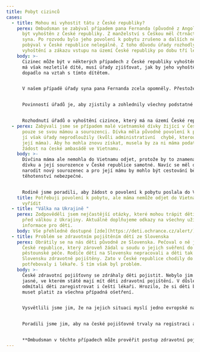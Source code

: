 ```yaml
---
title: Pobyt cizinců
cases:
  - title: Mohou mi vyhostit tátu z České republiky?
    perex: Ombudsman se zabýval případem pana Fernanda (původně z Angoly), který měl
      být vyhoštěn z České republiky. Z manželství s Češkou měl čtrnáctiletého
      syna. Po rozvodu bylo jeho povolení k pobytu zrušeno a dalších několik let
      pobýval v České republice nelegálně. Z toho důvodu úřady rozhodly o jeho
      vyhoštění a zákazu vstupu na území České republiky po dobu tří let.
    body: >-
      Cizinec může být v některých případech z České republiky vyhoštěn. Pokud
      má však nezletilé dítě, musí úřady zjišťovat, jak by jeho vyhoštění
      dopadlo na vztah s tímto dítětem.


      V našem případě úřady syna pana Fernanda zcela opomněly. Přestože výsledkem řízení mohlo být vyhoštění jeho otce do Afriky, úřady chlapce neinformovaly, nezeptaly se ho na jeho názor, ani nezjišťovaly, jak často se s otcem stýká či si s ním telefonuje. Úřady naopak tvrdily, že by s otcem mohl zůstat v kontaktu i přes jeho vyhoštění. S tím však ombudsman nesouhlasil.


      Povinností úřadů je, aby zjistily a zohlednily všechny podstatné okolnosti týkající se soukromého a rodinného života cizince. Jedině tak mohou zajistit, že jejich rozhodnutí neporuší právo cizince a dítěte na rodinný a soukromý život.


      Rozhodnutí úřadů o vyhoštění cizince, který má na území České republiky dítě, může mít také vliv také na práva dítěte. Dítě tak musí být vždy účastníkem řízení o vyhoštění, nebo být v řízení řádně zastoupeno opatrovníkem.
  - perex: Zabývali jsme se případem malé vietnamské dívky žijící v České republice
      pouze se svou mámou a sourozenci. Dívka měla původně povolení k pobytu. To
      jí však úřady neprodloužily (kvůli administrativní  chybě, kterou udělala
      její máma). Aby ho mohla znovu získat, musela by za ni máma podat novou
      žádost na české ambasádě ve Vietnamu.
    body: >-
      Dívčina máma ale nemohla do Vietnamu odjet, protože by to znamenalo nechat
      dívku a její sourozence v České republice samotné. Navíc se měl dívce brzy
      narodit nový sourozenec a pro její mámu by mohlo být cestování během
      těhotenství nebezpečné.


      Rodině jsme poradili, aby žádost o povolení k pobytu poslala do Vietnamu poštou společně se žádostí o udělení výjimky z povinnosti osobního podání žádosti. Pokud by ambasáda výjimku udělila, mohla by celá rodina na výsledek řízení v klidu počkat v České republice. **Rodina naši radu následovala, výjimku dostala a malá dívka nakonec získala povolení k dlouhodobému pobytu bez toho, že by ona nebo její máma musely odcestovat až do Vietnamu.**
    title: Potřebuji povolení k pobytu, ale máma nemůže odjet do Vietnamu mi ho
      vyřídit
  - title: "Válka na Ukrajině "
    perex: Zodpověděli jsem nejčastější otázky, které mohou trápit děti prchající
      před válkou z Ukrajiny. Aktuálně doplňujeme odkazy na všechny užitečné
      informace pro děti.
    body: Vše přehledně dostupné [zde](https://deti.ochrance.cz/alert/).
  - title: Problém se zdravotním pojištěním dětí ze Slovenska
    perex: Obrátily se na nás děti původně ze Slovenska. Pečoval o ně jejich strýc v
      České republice, který zároveň žádal u soudu o jejich svěření do
      pěstounské péče. Rodiče dětí na Slovensku nepracovali a děti tak nebyly na
      Slovensku zdravotně pojištěny. Zato v České republice chodily do školy a
      potřebovaly i lékaře. S tím však byl problém.
    body: >-
      České zdravotní pojišťovny se zdráhaly děti pojistit. Nebylo jim totiž
      jasné, ve kterém státě mají mít děti zdravotní pojištění. V důsledku toho
      odmítali děti zaregistrovat i čeští lékaři. Hrozilo, že si děti budou
      muset platit za všechna případná ošetření.


      Vysvětlili jsme jim, že na jejich situaci myslí jedno evropské nařízení. Podle něj je rozhodující, že se již v České republice zabydlely a chodí zde do školy. Rozhodující naopak není, že rodiče jsou stále na Slovensku, kde nepracují, ani to, že soud zatím nerozhodl o jejich svěření do péče strýce.


      Poradili jsme jim, aby na české pojišťovně trvaly na registraci a doložily jí například potvrzením o studiu, které prokazuje jejich bydliště v České republice. Zároveň jsme si ověřili, že stejný názor zastává i [Kancelář zdravotního pojištění](https://kancelarzp.cz). Ta Ti vždycky může poskytnout bližší informace k čerpání zdravotní péče v Evropské unii.


      **Ombudsman v těchto případech může prověřit postup zdravotní pojišťovny. Neváhej se tak na nás obrátit.**
---
```

